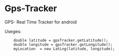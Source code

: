 # Gps-Tracker
GPS- Real Time Tracker for android

Useges:

        double latitude = gpsTracker.getLatitude();
        double longitude = gpsTracker.getLongitude();
        myLocation  = new LatLng(latitude, longitude); 
